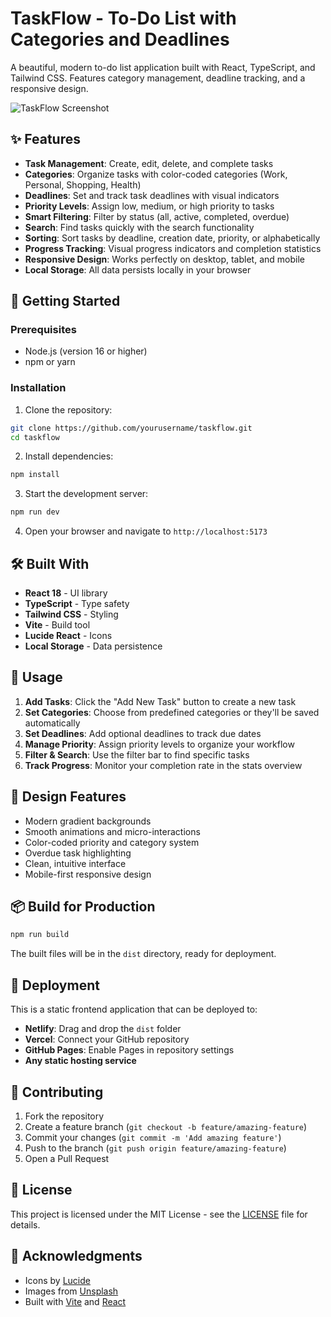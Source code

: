 # TaskFlow - To-Do List with Categories and Deadlines

A beautiful, modern to-do list application built with React, TypeScript, and Tailwind CSS. Features category management, deadline tracking, and a responsive design.

![TaskFlow Screenshot](https://images.unsplash.com/photo-1611224923853-80b023f02d71?w=800&h=400&fit=crop&crop=entropy&auto=format)

## ✨ Features

- **Task Management**: Create, edit, delete, and complete tasks
- **Categories**: Organize tasks with color-coded categories (Work, Personal, Shopping, Health)
- **Deadlines**: Set and track task deadlines with visual indicators
- **Priority Levels**: Assign low, medium, or high priority to tasks
- **Smart Filtering**: Filter by status (all, active, completed, overdue)
- **Search**: Find tasks quickly with the search functionality
- **Sorting**: Sort tasks by deadline, creation date, priority, or alphabetically
- **Progress Tracking**: Visual progress indicators and completion statistics
- **Responsive Design**: Works perfectly on desktop, tablet, and mobile
- **Local Storage**: All data persists locally in your browser

## 🚀 Getting Started

### Prerequisites

- Node.js (version 16 or higher)
- npm or yarn

### Installation

1. Clone the repository:
```bash
git clone https://github.com/yourusername/taskflow.git
cd taskflow
```

2. Install dependencies:
```bash
npm install
```

3. Start the development server:
```bash
npm run dev
```

4. Open your browser and navigate to `http://localhost:5173`

## 🛠️ Built With

- **React 18** - UI library
- **TypeScript** - Type safety
- **Tailwind CSS** - Styling
- **Vite** - Build tool
- **Lucide React** - Icons
- **Local Storage** - Data persistence

## 📱 Usage

1. **Add Tasks**: Click the "Add New Task" button to create a new task
2. **Set Categories**: Choose from predefined categories or they'll be saved automatically
3. **Set Deadlines**: Add optional deadlines to track due dates
4. **Manage Priority**: Assign priority levels to organize your workflow
5. **Filter & Search**: Use the filter bar to find specific tasks
6. **Track Progress**: Monitor your completion rate in the stats overview

## 🎨 Design Features

- Modern gradient backgrounds
- Smooth animations and micro-interactions
- Color-coded priority and category system
- Overdue task highlighting
- Clean, intuitive interface
- Mobile-first responsive design

## 📦 Build for Production

```bash
npm run build
```

The built files will be in the `dist` directory, ready for deployment.

## 🚀 Deployment

This is a static frontend application that can be deployed to:

- **Netlify**: Drag and drop the `dist` folder
- **Vercel**: Connect your GitHub repository
- **GitHub Pages**: Enable Pages in repository settings
- **Any static hosting service**

## 🤝 Contributing

1. Fork the repository
2. Create a feature branch (`git checkout -b feature/amazing-feature`)
3. Commit your changes (`git commit -m 'Add amazing feature'`)
4. Push to the branch (`git push origin feature/amazing-feature`)
5. Open a Pull Request

## 📄 License

This project is licensed under the MIT License - see the [LICENSE](LICENSE) file for details.

## 🙏 Acknowledgments

- Icons by [Lucide](https://lucide.dev/)
- Images from [Unsplash](https://unsplash.com/)
- Built with [Vite](https://vitejs.dev/) and [React](https://reactjs.org/)